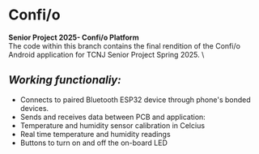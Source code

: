 # **Confi/o**

**Senior Project 2025- Confi/o Platform**\
The code within this branch contains the final rendition of the Confi/o Android application for TCNJ Senior Project Spring 2025. \

## *Working functionaliy:* 
- Connects to paired Bluetooth ESP32 device through phone's bonded devices.
- Sends and receives data between PCB and application:
-   Temperature and humidity sensor calibration in Celcius
-   Real time temperature and humidity readings
-   Buttons to turn on and off the on-board LED
